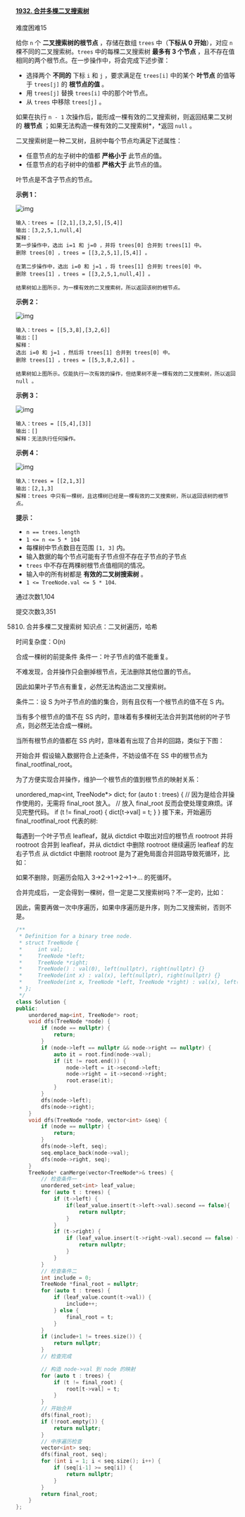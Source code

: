 #### [1932. 合并多棵二叉搜索树](https://leetcode-cn.com/problems/merge-bsts-to-create-single-bst/)

难度困难15

给你 `n` 个 **二叉搜索树的根节点** ，存储在数组 `trees` 中（**下标从 0 开始**），对应 `n` 棵不同的二叉搜索树。`trees` 中的每棵二叉搜索树 **最多有 3 个节点** ，且不存在值相同的两个根节点。在一步操作中，将会完成下述步骤：

- 选择两个 **不同的** 下标 `i` 和 `j` ，要求满足在 `trees[i]` 中的某个 **叶节点** 的值等于 `trees[j]` 的 **根节点的值** 。
- 用 `trees[j]` 替换 `trees[i]` 中的那个叶节点。
- 从 `trees` 中移除 `trees[j]` 。

如果在执行 `n - 1` 次操作后，能形成一棵有效的二叉搜索树，则返回结果二叉树的 **根节点** ；如果无法构造一棵有效的二叉搜索树*，*返回 `null` 。

二叉搜索树是一种二叉树，且树中每个节点均满足下述属性：

- 任意节点的左子树中的值都 **严格小于** 此节点的值。
- 任意节点的右子树中的值都 **严格大于** 此节点的值。

叶节点是不含子节点的节点。

 

**示例 1：**

![img](https://assets.leetcode.com/uploads/2021/06/08/d1.png)

```
输入：trees = [[2,1],[3,2,5],[5,4]]
输出：[3,2,5,1,null,4]
解释：
第一步操作中，选出 i=1 和 j=0 ，并将 trees[0] 合并到 trees[1] 中。
删除 trees[0] ，trees = [[3,2,5,1],[5,4]] 。

在第二步操作中，选出 i=0 和 j=1 ，将 trees[1] 合并到 trees[0] 中。
删除 trees[1] ，trees = [[3,2,5,1,null,4]] 。

结果树如上图所示，为一棵有效的二叉搜索树，所以返回该树的根节点。
```

**示例 2：**

![img](https://assets.leetcode.com/uploads/2021/06/08/d2.png)

```
输入：trees = [[5,3,8],[3,2,6]]
输出：[]
解释：
选出 i=0 和 j=1 ，然后将 trees[1] 合并到 trees[0] 中。
删除 trees[1] ，trees = [[5,3,8,2,6]] 。

结果树如上图所示。仅能执行一次有效的操作，但结果树不是一棵有效的二叉搜索树，所以返回 null 。
```

**示例 3：**

![img](https://assets.leetcode.com/uploads/2021/06/08/d3.png)

```
输入：trees = [[5,4],[3]]
输出：[]
解释：无法执行任何操作。
```

**示例 4：**

![img](https://assets.leetcode.com/uploads/2021/06/08/d4.png)

```
输入：trees = [[2,1,3]]
输出：[2,1,3]
解释：trees 中只有一棵树，且这棵树已经是一棵有效的二叉搜索树，所以返回该树的根节点。
```

 

**提示：**

- `n == trees.length`
- `1 <= n <= 5 * 104`
- 每棵树中节点数目在范围 `[1, 3]` 内。
- 输入数据的每个节点可能有子节点但不存在子节点的子节点
- `trees` 中不存在两棵树根节点值相同的情况。
- 输入中的所有树都是 **有效的二叉树搜索树** 。
- `1 <= TreeNode.val <= 5 * 104`.

通过次数1,104

提交次数3,351

5810. 合并多棵二叉搜索树
知识点：二叉树遍历，哈希

时间复杂度：O(n)

合成一棵树的前提条件
条件一：叶子节点的值不能重复。

不难发现，合并操作只会删掉根节点，无法删除其他位置的节点。

因此如果叶子节点有重复，必然无法构造出二叉搜索树。



条件二：设 S 为叶子节点的值的集合，则有且仅有一个根节点的值不在 S 内。

当有多个根节点的值不在 SS 内时，意味着有多棵树无法合并到其他树的叶子节点，则必然无法合成一棵树。



当所有根节点的值都在 SS 内时，意味着有出现了合并的回路，类似于下图：



开始合并
假设输入数据符合上述条件，不妨设值不在 SS 中的根节点为 final\_rootfinal_root。

为了方便实现合并操作，维护一个根节点的值到根节点的映射关系：


unordered_map<int, TreeNode*> dict;
for (auto t : trees) {
  // 因为是给合并操作使用的，无需将 final_root 放入。
  // 放入 final_root 反而会使处理变麻烦。详见完整代码。
  if (t != final_root) {
    dict[t->val] = t; 
  }
}
接下来，开始遍历 final\_rootfinal_root 代表的树:

每遇到一个叶子节点 leafleaf，就从 dictdict 中取出对应的根节点 rootroot
并将 rootroot 合并到 leafleaf，并从 dictdict 中删除 rootroot
继续遍历 leafleaf 的左右子节点
从 dictdict 中删除 rootroot 是为了避免局面合并回路导致死循环，比如：


如果不删除，则遍历会陷入 3->2->1->2->1->... 的死循环。

合并完成后，一定会得到一棵树，但一定是二叉搜索树吗？不一定的，比如：



因此，需要再做一次中序遍历，如果中序遍历是升序，则为二叉搜索树，否则不是。

```C++
/**
 * Definition for a binary tree node.
 * struct TreeNode {
 *     int val;
 *     TreeNode *left;
 *     TreeNode *right;
 *     TreeNode() : val(0), left(nullptr), right(nullptr) {}
 *     TreeNode(int x) : val(x), left(nullptr), right(nullptr) {}
 *     TreeNode(int x, TreeNode *left, TreeNode *right) : val(x), left(left), right(right) {}
 * };
 */
class Solution {
public:
    unordered_map<int, TreeNode*> root;
    void dfs(TreeNode *node) {
        if (node == nullptr) {
            return;
        }
        if (node->left == nullptr && node->right == nullptr) {
            auto it = root.find(node->val);
            if (it != root.end()) {
                node->left = it->second->left;
                node->right = it->second->right;
                root.erase(it);
            }
        }
        dfs(node->left);
        dfs(node->right);
    }
    void dfs(TreeNode *node, vector<int> &seq) {
        if (node == nullptr) {
            return;
        }
        dfs(node->left, seq);
        seq.emplace_back(node->val);
        dfs(node->right, seq);
    }
    TreeNode* canMerge(vector<TreeNode*>& trees) {
        // 检查条件一
        unordered_set<int> leaf_value;
        for (auto t : trees) {
            if (t->left) { 
                if(leaf_value.insert(t->left->val).second == false){
                    return nullptr;
                }
            }
            if (t->right) {
                if (leaf_value.insert(t->right->val).second == false) {
                    return nullptr;
                }
            }
        }
        // 检查条件二
        int include = 0;
        TreeNode *final_root = nullptr;
        for (auto t : trees) {
            if (leaf_value.count(t->val)) {
                include++;
            } else {
                final_root = t;
            }
        }
        if (include+1 != trees.size()) {
            return nullptr;
        }
        // 检查完成

        // 构造 node->val 到 node 的映射
        for (auto t : trees) {
            if (t != final_root) {
                root[t->val] = t; 
            }
        }
        // 开始合并
        dfs(final_root);
        if (!root.empty()) {
            return nullptr;
        }
        // 中序遍历检查
        vector<int> seq;
        dfs(final_root, seq);
        for (int i = 1; i < seq.size(); i++) {
            if (seq[i-1] >= seq[i]) {
                return nullptr;
            }
        }
        return final_root;
    }
};

```

